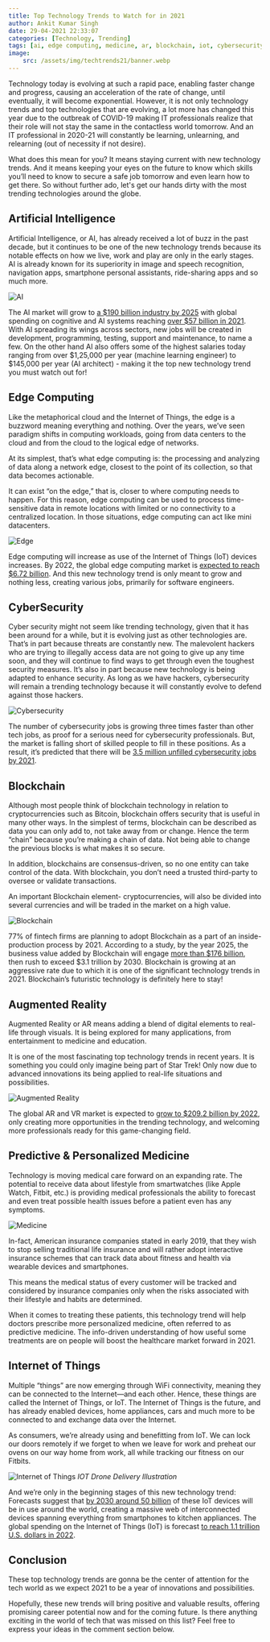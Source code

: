 ```yaml
---
title: Top Technology Trends to Watch for in 2021
author: Ankit Kumar Singh
date: 29-04-2021 22:33:07
categories: [Technology, Trending]
tags: [ai, edge computing, medicine, ar, blockchain, iot, cybersecurity]
image:
    src: /assets/img/techtrends21/banner.webp
---
```

Technology today is evolving at such a rapid pace, enabling faster change and progress, causing an acceleration of the rate of change, until eventually, it will become exponential. However, it is not only technology trends and top technologies that are evolving, a lot more has changed this year due to the outbreak of COVID-19 making IT professionals realize that their role will not stay the same in the contactless world tomorrow. And an IT professional in 2020-21 will constantly be learning, unlearning, and relearning (out of necessity if not desire).  

What does this mean for you? It means staying current with new technology trends. And it means keeping your eyes on the future to know which skills you’ll need to know to secure a safe job tomorrow and even learn how to get there. So without further ado, let's get our hands dirty with the most trending technologies around the globe.  

## Artificial Intelligence

Artificial Intelligence, or AI, has already received a lot of buzz in the past decade, but it continues to be one of the new technology trends because its notable effects on how we live, work and play are only in the early stages. AI is already known for its superiority in image and speech recognition, navigation apps, smartphone personal assistants, ride-sharing apps and so much more.

![AI](/assets/img/techtrends21/ai.webp)

The AI market will grow to [a $190 billion industry by 2025](https://www.marketsandmarkets.com/Market-Reports/artificial-intelligence-market-74851580.html) with global spending on cognitive and AI systems reaching [over $57 billion in 2021](https://www.idc.com/itexecutive/research/topics/ai). With AI spreading its wings across sectors, new jobs will be created in development, programming, testing, support and maintenance, to name a few. On the other hand AI also offers some of the highest salaries today ranging from over $1,25,000 per year (machine learning engineer) to $145,000 per year (AI architect) - making it the top new technology trend you must watch out for!  


## Edge Computing

Like the metaphorical cloud and the Internet of Things, the edge is a buzzword meaning everything and nothing. Over the years, we’ve seen paradigm shifts in computing workloads, going from data centers to the cloud and from the cloud to the logical edge of networks.

At its simplest, that’s what edge computing is: the processing and analyzing of data along a network edge, closest to the point of its collection, so that data becomes actionable.

It can exist “on the edge,” that is, closer to where computing needs to happen. For this reason, edge computing can be used to process time-sensitive data in remote locations with limited or no connectivity to a centralized location. In those situations, edge computing can act like mini datacenters.  

![Edge](/assets/img/techtrends21/edgecomputing.webp)

Edge computing will increase as use of the Internet of Things (IoT) devices increases. By 2022, the global edge computing market is [expected to reach $6.72 billion](https://www.linkedin.com/pulse/cloud-edge-computing-stats-you-need-know-2018-david-ricketts/). And this new technology trend is only meant to grow and nothing less, creating various jobs, primarily for software engineers.  


## CyberSecurity

Cyber security might not seem like trending technology, given that it has been around for a while, but it is evolving just as other technologies are. That’s in part because threats are constantly new. The malevolent hackers who are trying to illegally access data are not going to give up any time soon, and they will continue to find ways to get through even the toughest security measures. It’s also in part because new technology is being adapted to enhance security. As long as we have hackers, cybersecurity will remain a trending technology because it will constantly evolve to defend against those hackers.

![Cybersecurity](/assets/img/techtrends21/cybersecurity.webp)

The number of cybersecurity jobs is growing three times faster than other tech jobs, as proof for a serious need for cybersecurity professionals. But, the market is falling short of skilled people to fill in these positions. As a result, it’s predicted that there will be [3.5 million unfilled cybersecurity jobs by 2021](https://www.forbes.com/sites/forbestechcouncil/2018/08/09/the-cybersecurity-talent-gap-is-an-industry-crisis/#3f5c78aca6b3).  


## Blockchain

Although most people think of blockchain technology in relation to cryptocurrencies such as Bitcoin, blockchain offers security that is useful in many other ways. In the simplest of terms, blockchain can be described as data you can only add to, not take away from or change. Hence the term “chain” because you’re making a chain of data. Not being able to change the previous blocks is what makes it so secure. 

In addition, blockchains are consensus-driven, so no one entity can take control of the data. With blockchain, you don’t need a trusted third-party to oversee or validate transactions.

An important Blockchain element- cryptocurrencies, will also be divided into several currencies and will be traded in the market on a high value.

![Blockchain](/assets/img/techtrends21/blockchain.webp)

77% of fintech firms are planning to adopt Blockchain as a part of an inside-production process by 2021.
According to a study, by the year 2025, the business value added by Blockchain will engage [more than $176 billion](https://puresoftware.com/the-4-biggest-technology-trends-to-watch-in-2020/), then rush to exceed $3.1 trillion by 2030.
Blockchain is growing at an aggressive rate due to which it is one of the significant technology trends in 2021. Blockchain’s futuristic technology is definitely here to stay!


## Augmented Reality

Augmented Reality or AR means adding a blend of digital elements to real-life through visuals. It is being explored for many applications, from entertainment to medicine and education.

It is one of the most fascinating top technology trends in recent years. It is something you could only imagine being part of Star Trek! Only now due to advanced innovations its being applied to real-life situations and possibilities.

![Augmented Reality](/assets/img/techtrends21/augmentedreality.webp)

The global AR and VR market is expected to [grow to $209.2 billion by 2022](https://techjury.net/blog/virtual-reality-statistics/#gref), only creating more opportunities in the trending technology, and welcoming more professionals ready for this game-changing field.

## Predictive & Personalized Medicine

Technology is moving medical care forward on an expanding rate. The potential to receive data about lifestyle from smartwatches (like Apple Watch, Fitbit, etc.) is providing medical professionals the ability to forecast and even treat possible health issues before a patient even has any symptoms.

![Medicine](/assets/img/techtrends21/medicine.webp)

In-fact, American insurance companies stated in early 2019, that they wish to stop selling traditional life insurance and will rather adopt interactive insurance schemes that can track data about fitness and health via wearable devices and smartphones.

This means the medical status of every customer will be tracked and considered by insurance companies only when the risks associated with their lifestyle and habits are determined.

When it comes to treating these patients, this technology trend will help doctors prescribe more personalized medicine, often referred to as predictive medicine. The info-driven understanding of how useful some treatments are on people will boost the healthcare market forward in 2021.

## Internet of Things

Multiple “things” are now emerging through WiFi connectivity, meaning they can be connected to the Internet—and each other. Hence, these things are called the Internet of Things, or IoT. The Internet of Things is the future, and has already enabled devices, home appliances, cars and much more to be connected to and exchange data over the Internet.

As consumers, we’re already using and benefitting from IoT. We can lock our doors remotely if we forget to when we leave for work and preheat our ovens on our way home from work, all while tracking our fitness on our Fitbits.

![Internet of Things](/assets/img/techtrends21/iot.webp)
_IOT Drone Delivery Illustration_

And we’re only in the beginning stages of this new technology trend: Forecasts suggest that [by 2030 around 50 billion](https://www.statista.com/statistics/802690/worldwide-connected-devices-by-access-technology/) of these IoT devices will be in use around the world, creating a massive web of interconnected devices spanning everything from smartphones to kitchen appliances. The global spending on the Internet of Things (IoT) is forecast [to reach 1.1 trillion U.S. dollars in 2022](https://www.statista.com/statistics/668996/worldwide-expenditures-for-the-internet-of-things/). 


## Conclusion

These top technology trends are gonna be the center of attention for the tech world as we expect 2021 to be a year of innovations and possibilities.

Hopefully, these new trends will bring positive and valuable results, offering promising career potential now and for the coming future. Is there anything exciting in the world of tech that was missed on this list? Feel free to express your ideas in the comment section below.